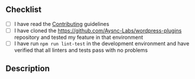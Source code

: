 ## Checklist
- [ ] I have read the [Contributing](../CONTRIBUTING.md) guidelines
- [ ] I have cloned the https://github.com/Aysnc-Labs/wordpress-plugins repository and tested my feature in that environment
- [ ] I have run `npm run lint-test` in the development environment and have verified that all linters and tests pass with no problems

## Description
<!-- Please describe what you have changed or added -->
